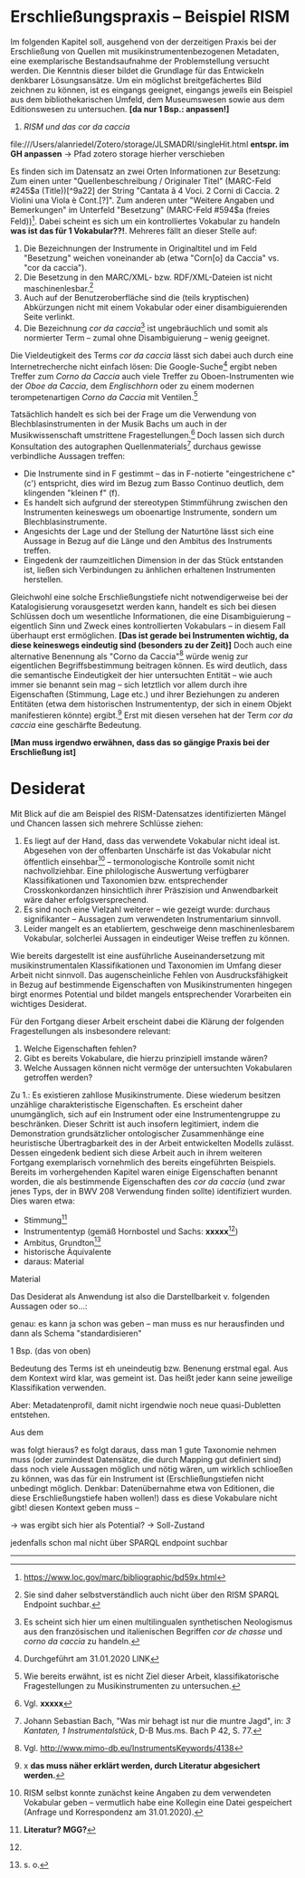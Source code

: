 # Erschließungspraxis – Beispiel RISM

Im folgenden Kapitel soll, ausgehend von der derzeitigen Praxis bei der Erschließung von Quellen mit musikinstrumentenbezogenen Metadaten, eine exemplarische Bestandsaufnahme der Problemstellung versucht werden. Die Kenntnis dieser bildet die Grundlage für das Entwickeln denkbarer Lösungsansätze.
Um ein möglichst breitgefächertes Bild zeichnen zu können, ist es eingangs geeignet, eingangs jeweils ein Beispiel aus dem bibliothekarischen Umfeld, dem Museumswesen sowie aus dem Editionswesen zu untersuchen. **[da nur 1 Bsp.: anpassen!]**

1. _RISM und das *cor da caccia*_

file:///Users/alanriedel/Zotero/storage/JLSMADRI/singleHit.html **entspr. im GH anpassen** -> Pfad zotero storage hierher verschieben

Es finden sich im Datensatz an zwei Orten Informationen zur Besetzung: Zum einen unter "Quellenbeschreibung / Originaler Titel" (MARC-Feld #245$a (Title))[^9a22] der String "Cantata â 4 Voci. 2 Corni di Caccia. 2 Violini una Viola è Cont.[?]". Zum anderen unter "Weitere Angaben und Bemerkungen" im Unterfeld "Besetzung" (MARC-Feld #594$a (freies Feld))[^1d26]. Dabei scheint es sich um ein kontrolliertes Vokabular zu handeln **was ist das für 1 Vokabular??!**. Mehreres fällt an dieser Stelle auf:

1. Die Bezeichnungen der Instrumente in Originaltitel und im Feld "Besetzung" weichen voneinander ab (etwa "Corn[o] da Caccia" vs. "cor da caccia").
2. Die Besetzung in den MARC/XML- bzw. RDF/XML-Dateien ist nicht maschinenlesbar.[^eaa6]
3. Auch auf der Benutzeroberfläche sind die (teils kryptischen) Abkürzungen nicht mit einem Vokabular oder einer disambiguierenden Seite verlinkt.
4. Die Bezeichnung *cor da caccia*[^1807] ist ungebräuchlich und somit als normierter Term – zumal ohne Disambiguierung – wenig geeignet.

Die Vieldeutigkeit des Terms *cor da caccia* lässt sich dabei auch durch eine Internetrecherche nicht einfach lösen: Die Google-Suche[^43a9] ergibt neben Treffer zum *Corno da Caccia* auch viele Treffer zu Oboen-Instrumenten wie der *Oboe da Caccia*, dem *Englischhorn* oder zu einem modernen terompetenartigen *Corno da Caccia* mit Ventilen.[^714c]

Tatsächlich handelt es sich bei der Frage um die Verwendung von Blechblasinstrumenten in der Musik Bachs um auch in der Musikwissenschaft umstrittene Fragestellungen.[^8646] Doch lassen sich durch Konsultation des autographen Quellenmaterials[^cbf9] durchaus gewisse verbindliche Aussagen treffen:

* Die Instrumente sind in F gestimmt – das in F-notierte "eingestrichene c" (c') entspricht, dies wird im Bezug zum Basso Continuo deutlich, dem klingenden "kleinen f" (f).
* Es handelt sich aufgrund der stereotypen Stimmführung zwischen den Instrumenten keineswegs um oboenartige Instrumente, sondern um Blechblasinstrumente.
* Angesichts der Lage und der Stellung der Naturtöne lässt sich eine Aussage in Bezug auf die Länge und den Ambitus des Instruments treffen.
* Eingedenk der raumzeitlichen Dimension in der das Stück entstanden ist, ließen sich Verbindungen zu änhlichen erhaltenen Instrumenten herstellen.

Gleichwohl eine solche Erschließungstiefe nicht notwendigerweise bei der Katalogisierung vorausgesetzt werden kann, handelt es sich bei diesen Schlüssen doch um wesentliche Informationen, die eine Disambiguierung – eigentlich Sinn und Zweck eines kontrollierten Vokabulars – in diesem Fall überhaupt erst ermöglichen. **[Das ist gerade bei Instrumenten wichtig, da diese keineswegs eindeutig sind (besonders zu der Zeit)]** Doch auch eine alternative Benennung als "Corno da Caccia"[^008d] würde wenig zur eigentlichen Begriffsbestimmung beitragen können. Es wird deutlich, dass die semantische Eindeutigkeit der hier untersuchten Entität – wie auch immer sie benannt sein mag – sich letztlich vor allem durch ihre Eigenschaften (Stimmung, Lage etc.) und ihrer Beziehungen zu anderen Entitäten (etwa dem historischen Instrumententyp, der sich in einem Objekt manifestieren könnte) ergibt.[^aafd] Erst mit diesen versehen hat der Term *cor da caccia* eine geschärfte Bedeutung.

**[Man muss irgendwo erwähnen, dass das so gängige Praxis bei der Erschließung ist]**

# Desiderat

Mit Blick auf die am Beispiel des RISM-Datensatzes identifizierten Mängel und Chancen lassen sich mehrere Schlüsse ziehen:

1. Es liegt auf der Hand, dass das verwendete Vokabular nicht ideal ist. Abgesehen von der offenbarten Unschärfe ist das Vokabular nicht öffentlich einsehbar[^c1f9] – termonologische Kontrolle somit nicht nachvollziehbar. Eine philologische Auswertung verfügbarer Klassifikationen und Taxonomien bzw. entsprechender Crosskonkordanzen hinsichtlich ihrer Präszision und Anwendbarkeit wäre daher erfolgsversprechend.
2. Es sind noch eine Vielzahl weiterer – wie gezeigt wurde: durchaus signifikanter – Aussagen zum verwendeten Instrumentarium sinnvoll.
3. Leider mangelt es an etabliertem, geschweige denn maschinenlesbarem Vokabular, solcherlei Aussagen in eindeutiger Weise treffen zu können.

Wie bereits dargestellt ist eine ausführliche Auseinandersetzung mit musikinstrumentalen Klassifikationen und Taxonomien im Umfang dieser Arbeit nicht sinnvoll. Das augenscheinliche Fehlen von Ausdrucksfähigkeit in Bezug auf bestimmende Eigenschaften von Musikinstrumenten hingegen birgt enormes Potential und bildet mangels entsprechender Vorarbeiten ein wichtiges Desiderat.

Für den Fortgang dieser Arbeit erscheint dabei die Klärung der folgenden Fragestellungen als insbesondere relevant:

1. Welche Eigenschaften fehlen?
2. Gibt es bereits Vokabulare, die hierzu prinzipiell imstande wären?
3. Welche Aussagen können nicht vermöge der untersuchten Vokabularen getroffen werden?

Zu 1.: Es existieren zahllose Musikinstrumente. Diese wiederum besitzen unzählige charakteristische Eigenschaften. Es erscheint daher unumgänglich, sich auf ein Instrument oder eine Instrumentengruppe zu beschränken. Dieser Schritt ist auch insofern legitimiert, indem die Demonstration grundsätzlicher ontologischer Zusammenhänge eine heuristische Übertragbarkeit des in der Arbeit entwickelten Modells zulässt. Dessen eingedenk bedient sich diese Arbeit auch in ihrem weiteren Fortgang exemplarisch vornehmlich des bereits eingeführten Beispiels.
Bereits im vorhergehenden Kapitel waren einige Eigenschaften benannt worden, die als bestimmende Eigenschaften des *cor da caccia* (und zwar jenes Typs, der in BWV 208 Verwendung finden sollte) identifiziert wurden. Dies waren etwa:

* Stimmung[^4ee1]
* Instrumententyp (gemäß Hornbostel und Sachs: **xxxxx**[^17ba])
* Ambitus, Grundton[^1389]
* historische Äquivalente
* daraus: Material

Material













Das Desiderat als Anwendung ist also die Darstellbarkeit v. folgenden Aussagen oder so...:








genau: es kann ja schon was geben – man muss es nur herausfinden und dann als Schema "standardisieren"



1 Bsp. (das von oben)


Bedeutung des Terms ist eh uneindeutig bzw. Benenung erstmal egal. Aus dem Kontext wird klar, was gemeint ist. Das heißt jeder kann seine jeweilige Klassifikation verwenden.


Aber: Metadatenprofil, damit nicht irgendwie noch neue quasi-Dubletten entstehen.






Aus dem


was folgt hieraus? es folgt daraus, dass man 1 gute Taxonomie nehmen muss (oder zumindest Datensätze, die durch Mapping gut definiert sind)
dass noch viele Aussagen möglich und nötig wären, um wirklich schlioeßen zu können, was das für ein Instrument ist (Erschließungstiefen nicht unbedingt möglich. Denkbar: Datenübernahme etwa von Editionen, die diese Erschließungstiefe haben wollen!)
dass es diese Vokabulare nicht gibt! diesen Kontext geben muss –






-> was ergibt sich hier als Potential? -> Soll-Zustand








jedenfalls schon mal nicht über SPARQL endpoint suchbar












---

[^9a22]: https://www.loc.gov/marc/bibliographic/bd245.html
[^1d26]: https://www.loc.gov/marc/bibliographic/bd59x.html
[^1807]: Es scheint sich hier um einen multilingualen synthetischen Neologismus aus den französischen und italienischen Begriffen *cor de chasse* und *corno da caccia* zu handeln.
[^eaa6]: Sie sind daher selbstverständlich auch nicht über den RISM SPARQL Endpoint suchbar.
[^43a9]: Durchgeführt am 31.01.2020 LINK
[^8646]: Vgl. **xxxxx**
[^714c]: Wie bereits erwähnt, ist es nicht Ziel dieser Arbeit, klassifikatorische Fragestellungen zu Musikinstrumenten zu untersuchen.
[^cbf9]: Johann Sebastian Bach, "Was mir behagt ist nur die muntre Jagd", in: *3 Kantaten, 1 Instrumentalstück*, D-B Mus.ms. Bach P 42, S. 77.
[^008d]: Vgl. http://www.mimo-db.eu/InstrumentsKeywords/4138
[^aafd]: x **das muss näher erklärt werden, durch Literatur abgesichert werden.**

[^c1f9]: RISM selbst konnte zunächst keine Angaben zu dem verwendeten Vokabular geben – vermutlich habe eine Kollegin eine Datei gespeichert (Anfrage und Korrespondenz am 31.01.2020).
[^4ee1]: **Literatur? MGG?**
[^17ba]:
[^1389]: s. o.
